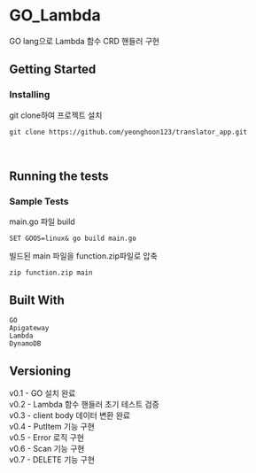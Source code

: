 # GO_Lambda

GO lang으로 Lambda 함수 CRD 핸들러 구현

## Getting Started

### Installing

git clone하여 프로젝트 설치

    git clone https://github.com/yeonghoon123/translator_app.git

<br>

## Running the tests

### Sample Tests

main.go 파일 build

    SET GOOS=linux& go build main.go

빌드된 main 파일을 function.zip파일로 압축

    zip function.zip main

## Built With

```
GO
Apigateway
Lambda
DynamoDB
```

## Versioning

v0.1 - GO 설치 완료 <br>
v0.2 - Lambda 함수 핸들러 초기 테스트 검증<br>
v0.3 - client body 데이터 변환 완료<br>
v0.4 - PutItem 기능 구현<br>
v0.5 - Error 로직 구현 <br>
v0.6 - Scan 기능 구현 <br>
v0.7 - DELETE 기능 구현 <br>
